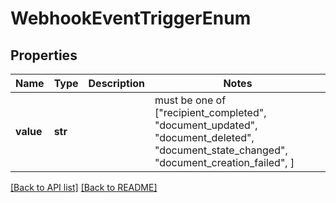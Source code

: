 # WebhookEventTriggerEnum


## Properties
Name | Type | Description | Notes
------------ | ------------- | ------------- | -------------
**value** | **str** |  |  must be one of ["recipient_completed", "document_updated", "document_deleted", "document_state_changed", "document_creation_failed", ]

[[Back to API list]](../README.md#documentation-for-api-endpoints) [[Back to README]](../README.md)



